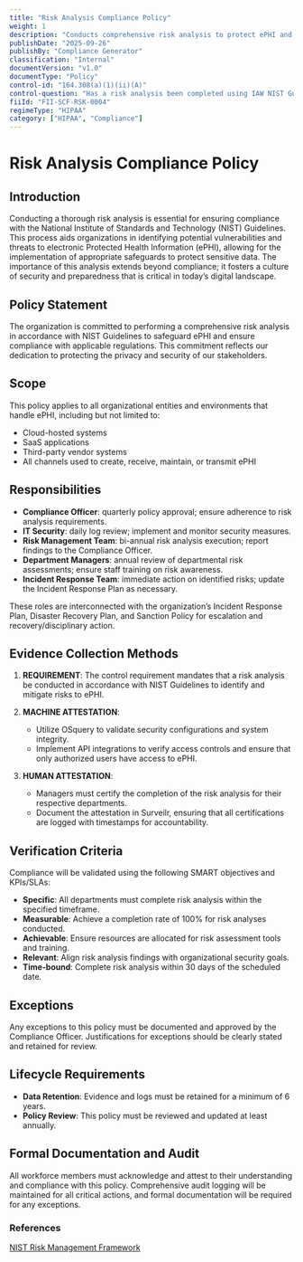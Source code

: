 ```yaml
---
title: "Risk Analysis Compliance Policy"
weight: 1
description: "Conducts comprehensive risk analysis to protect ePHI and ensure compliance with NIST Guidelines."
publishDate: "2025-09-26"
publishBy: "Compliance Generator"
classification: "Internal"
documentVersion: "v1.0"
documentType: "Policy"
control-id: "164.308(a)(1)(ii)(A)"
control-question: "Has a risk analysis been completed using IAW NIST Guidelines? (R)"
fiiId: "FII-SCF-RSK-0004"
regimeType: "HIPAA"
category: ["HIPAA", "Compliance"]
---
```


# Risk Analysis Compliance Policy

## Introduction
Conducting a thorough risk analysis is essential for ensuring compliance with the National Institute of Standards and Technology (NIST) Guidelines. This process aids organizations in identifying potential vulnerabilities and threats to electronic Protected Health Information (ePHI), allowing for the implementation of appropriate safeguards to protect sensitive data. The importance of this analysis extends beyond compliance; it fosters a culture of security and preparedness that is critical in today’s digital landscape.

## Policy Statement
The organization is committed to performing a comprehensive risk analysis in accordance with NIST Guidelines to safeguard ePHI and ensure compliance with applicable regulations. This commitment reflects our dedication to protecting the privacy and security of our stakeholders.

## Scope
This policy applies to all organizational entities and environments that handle ePHI, including but not limited to:
- Cloud-hosted systems
- SaaS applications
- Third-party vendor systems
- All channels used to create, receive, maintain, or transmit ePHI

## Responsibilities
- **Compliance Officer**: quarterly policy approval; ensure adherence to risk analysis requirements.
- **IT Security**: daily log review; implement and monitor security measures.
- **Risk Management Team**: bi-annual risk analysis execution; report findings to the Compliance Officer.
- **Department Managers**: annual review of departmental risk assessments; ensure staff training on risk awareness.
- **Incident Response Team**: immediate action on identified risks; update the Incident Response Plan as necessary.

These roles are interconnected with the organization’s Incident Response Plan, Disaster Recovery Plan, and Sanction Policy for escalation and recovery/disciplinary action.

## Evidence Collection Methods
1. **REQUIREMENT**:
   The control requirement mandates that a risk analysis be conducted in accordance with NIST Guidelines to identify and mitigate risks to ePHI.

2. **MACHINE ATTESTATION**:
   - Utilize OSquery to validate security configurations and system integrity.
   - Implement API integrations to verify access controls and ensure that only authorized users have access to ePHI.

3. **HUMAN ATTESTATION**:
   - Managers must certify the completion of the risk analysis for their respective departments.
   - Document the attestation in Surveilr, ensuring that all certifications are logged with timestamps for accountability.

## Verification Criteria
Compliance will be validated using the following SMART objectives and KPIs/SLAs:
- **Specific**: All departments must complete risk analysis within the specified timeframe.
- **Measurable**: Achieve a completion rate of 100% for risk analyses conducted.
- **Achievable**: Ensure resources are allocated for risk assessment tools and training.
- **Relevant**: Align risk analysis findings with organizational security goals.
- **Time-bound**: Complete risk analysis within 30 days of the scheduled date.

## Exceptions
Any exceptions to this policy must be documented and approved by the Compliance Officer. Justifications for exceptions should be clearly stated and retained for review.

## Lifecycle Requirements
- **Data Retention**: Evidence and logs must be retained for a minimum of 6 years.
- **Policy Review**: This policy must be reviewed and updated at least annually.

## Formal Documentation and Audit
All workforce members must acknowledge and attest to their understanding and compliance with this policy. Comprehensive audit logging will be maintained for all critical actions, and formal documentation will be required for any exceptions.

### References
[NIST Risk Management Framework](https://csrc.nist.gov/publications/detail/sp/800-37/rev-2/final)